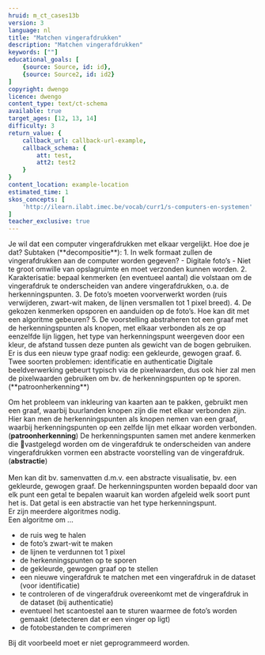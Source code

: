 ```yaml
---
hruid: m_ct_cases13b
version: 3
language: nl
title: "Matchen vingerafdrukken"
description: "Matchen vingerafdrukken"
keywords: [""]
educational_goals: [
    {source: Source, id: id}, 
    {source: Source2, id: id2}
]
copyright: dwengo
licence: dwengo
content_type: text/ct-schema
available: true
target_ages: [12, 13, 14]
difficulty: 3
return_value: {
    callback_url: callback-url-example,
    callback_schema: {
        att: test,
        att2: test2
    }
}
content_location: example-location
estimated_time: 1
skos_concepts: [
    'http://ilearn.ilabt.imec.be/vocab/curr1/s-computers-en-systemen'
]
teacher_exclusive: true
---
```


<context>
Je wil dat een computer vingerafdrukken met elkaar vergelijkt. Hoe doe je dat?
</context>
<decomposition>
Subtaken (**decompositie**):
1. In welk formaat zullen de vingerafdrukken aan de computer worden gegeven? 
    - Digitale foto’s
	- Niet te groot omwille van opslagruimte en moet verzonden kunnen worden.
2. Karakterisatie: bepaal kenmerken (en eventueel aantal) die volstaan om de vingerafdruk te onderscheiden van andere vingerafdrukken, o.a. de herkenningspunten.  
3. De foto’s moeten voorverwerkt worden (ruis verwijderen, zwart-wit maken, de lijnen versmallen tot 1 pixel breed). 
4. De gekozen kenmerken opsporen en aanduiden op de foto’s. Hoe kan dit met een algoritme gebeuren?
5. De voorstelling abstraheren tot een graaf met de herkenningspunten als knopen, met elkaar verbonden als ze op eenzelfde lijn liggen, het type van herkenningspunt weergeven door een kleur, de afstand tussen deze punten als gewicht van de bogen gebruiken. Er is dus een nieuw type graaf nodig: een gekleurde, gewogen graaf.
6. Twee soorten problemen: identificatie en authenticatie
</decomposition>
<patternRecognition>
Digitale beeldverwerking gebeurt typisch via de pixelwaarden, dus ook hier zal men de pixelwaarden gebruiken om bv. de herkenningspunten op te sporen. (**patroonherkenning**)

Om het probleem van inkleuring van kaarten aan te pakken, gebruikt men een graaf, waarbij buurlanden knopen zijn die met elkaar verbonden zijn. Hier kan men de herkenningspunten als knopen nemen van een graaf, waarbij herkenningspunten op een zelfde lijn met elkaar worden verbonden. (**patroonherkenning**)
</patternRecognition>
<abstraction>
De herkenningspunten samen met andere kenmerken die vastgelegd worden om de vingerafdruk te onderscheiden van andere vingerafdrukken vormen een abstracte voorstelling van de vingerafdruk. (**abstractie**)<br>    
Men kan dit bv. samenvatten d.m.v. een abstracte visualisatie, bv. een gekleurde, gewogen graaf.
De herkenningspunten worden bepaald door van elk punt een getal te bepalen waaruit kan worden afgeleid welk soort punt het is. Dat getal is een abstractie van het type herkenningspunt.  
</abstraction>
<algorithms>
Er zijn meerdere algoritmes nodig.<br>
Een algoritme om ...<br>
- de ruis weg te halen
- de foto’s zwart-wit te maken
- de lijnen te verdunnen tot 1 pixel
- de herkenningspunten op te sporen
- de gekleurde, gewogen graaf op te stellen
- een nieuwe vingerafdruk te matchen met een vingerafdruk in de dataset (voor identificatie)
- te controleren of de vingerafdruk overeenkomt met de vingerafdruk in de dataset (bij authenticatie) 
- eventueel het scantoestel aan te sturen waarmee de foto’s worden gemaakt (detecteren dat er een vinger op ligt)
- de fotobestanden te comprimeren
</algorithms>
<implementation>
Bij dit voorbeeld moet er niet geprogrammeerd worden.
</implementation>
